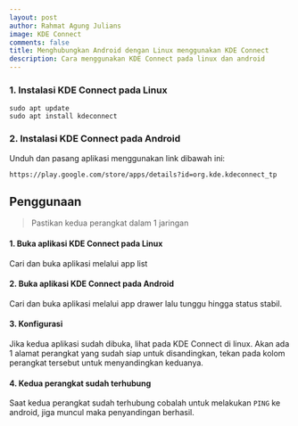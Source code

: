 ```yaml
---
layout: post
author: Rahmat Agung Julians
image: KDE Connect
comments: false
title: Menghubungkan Android dengan Linux menggunakan KDE Connect
description: Cara menggunakan KDE Connect pada linux dan android
---
```


### 1. Instalasi KDE Connect pada Linux
```
sudo apt update
sudo apt install kdeconnect
```

### 2. Instalasi KDE Connect pada Android
Unduh dan pasang aplikasi menggunakan link dibawah ini:
```
https://play.google.com/store/apps/details?id=org.kde.kdeconnect_tp
```

## Penggunaan
> Pastikan kedua perangkat dalam 1 jaringan

#### 1. Buka aplikasi KDE Connect pada Linux
Cari dan buka aplikasi melalui app list

#### 2. Buka aplikasi KDE Connect pada Android
Cari dan buka aplikasi melalui app drawer lalu tunggu hingga status stabil.

#### 3. Konfigurasi
Jika kedua aplikasi sudah dibuka, lihat pada KDE Connect di linux.
Akan ada 1 alamat perangkat yang sudah siap untuk disandingkan, tekan pada kolom perangkat tersebut untuk menyandingkan keduanya.

#### 4. Kedua perangkat sudah terhubung
Saat kedua perangkat sudah terhubung cobalah untuk melakukan `PING` ke android, jiga muncul maka penyandingan berhasil.
